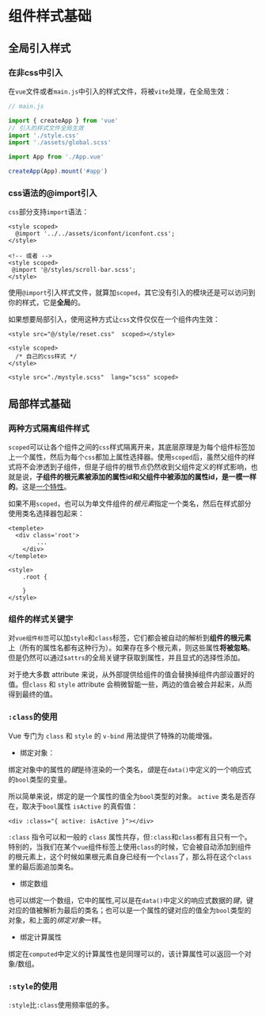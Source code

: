 # 组件样式基础

## 全局引入样式

### 在非css中引入

在`vue`文件或者`main.js`中引入的样式文件，将被`vite`处理，在全局生效：

```js
// main.js

import { createApp } from 'vue'
// 引入的样式文件全局生效
import './style.css'
import './assets/global.scss'

import App from './App.vue'

createApp(App).mount('#app')
```

### css语法的@import引入

`css`部分支持`import`语法：

```vue
<style scoped>
  @import '../../assets/iconfont/iconfont.css';
</style>

<!-- 或者 -->
<style scoped>
 @import '@/styles/scroll-bar.scss';
</style>
```

使用`@import`引入样式文件，就算加`scoped`，其它没有引入的模块还是可以访问到你的样式，它是**全局**的。

如果想要局部引入，使用这种方式让`css`文件仅仅在一个组件内生效：

```vue
<style src="@/style/reset.css"  scoped></style>

<style scoped>
  /* 自己的css样式 */
</style>
```

```vue
<style src="./mystyle.scss"  lang="scss" scoped>
```

## 局部样式基础

### 两种方式隔离组件样式

`scoped`可以让各个组件之间的`css`样式隔离开来，其底层原理是为每个组件标签加上一个属性，然后为每个`css`都加上属性选择器。使用`scoped`后，虽然父组件的样式将不会渗透到子组件，但是子组件的根节点仍然收到父组件定义的样式影响，也就是说，**子组件的根元素被添加的属性id和父组件中被添加的属性id，是一模一样的**。这是[一个特性](https://vue-loader.vuejs.org/zh/guide/scoped-css.html#%E5%AD%90%E7%BB%84%E4%BB%B6%E7%9A%84%E6%A0%B9%E5%85%83%E7%B4%A0)。

如果不用`scoped`，也可以为单文件组件的*根元素*指定一个类名，然后在样式部分使用类名选择器包起来：

```vue
<templete>
  <div class='root'>
        ...
    </div>
</templete>

<style>
    .root {
        
    }
</style>
```

### 组件的样式关键字

对`vue组件标签`可以加`style`和`class`标签，它们都会被自动的解析到**组件的根元素**上（所有的属性名都有这种行为）。如果存在多个根元素，则这些属性**将被忽略**。但是仍然可以通过`$attrs`的全局关键字获取到属性，并且显式的选择性添加。

对于绝大多数 attribute 来说，从外部提供给组件的值会替换掉组件内部设置好的值。但`class` 和 `style` attribute 会稍微智能一些，两边的值会被合并起来，从而得到最终的值。

### `:class`的使用

Vue 专门为 `class` 和 `style` 的 `v-bind` 用法提供了特殊的功能增强。

- 绑定对象：

绑定对象中的属性的*键*是待渲染的一个类名，*值*是在`data()`中定义的一个响应式的`bool`类型的变量。

所以简单来说，绑定的是一个属性的值全为`bool`类型的对象。 `active` 类名是否存在，取决于`bool`属性 `isActive` 的真假值：

```vue
<div :class="{ active: isActive }"></div>
```

`:class` 指令可以和一般的 `class` 属性共存，但`:class`和`class`都有且只有一个。特别的，当我们在某个`vue`组件标签上使用`class`的时候，它会被自动添加到组件的根元素上，这个时候如果根元素自身已经有一个`class`了，那么将在这个`class`里的最后面追加类名。

- 绑定数组

也可以绑定一个数组，它中的属性,可以是在`data()`中定义的响应式数据的*键*，键对应的值被解析为最后的类名；也可以是一个属性的键对应的值全为`bool`类型的对象，和上面的*绑定对象*一样。

- 绑定计算属性

绑定在`computed`中定义的计算属性也是同理可以的，该计算属性可以返回一个对象/数组。

### `:style`的使用

`:style`比`:class`使用频率低的多。
